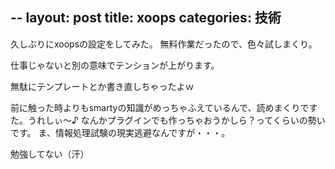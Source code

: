 --
layout: post
title: xoops
categories: 技術
--

久しぶりにxoopsの設定をしてみた。
無料作業だったので、色々試しまくり。

仕事じゃないと別の意味でテンションが上がります。

無駄にテンプレートとか書き直しちゃったよｗ

前に触った時よりもsmartyの知識がめっちゃふえているんで、読めまくりですた。うれしぃ～♪
なんかプラグインでも作っちゃおうかしら？ってくらいの勢いです。
ま、情報処理試験の現実逃避なんですが・・・。

勉強してない（汗）

